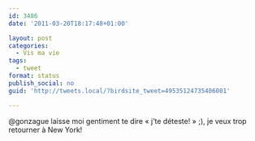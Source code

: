 ```yaml
---
id: 3486
date: '2011-03-20T18:17:48+01:00'

layout: post
categories:
  - Vis ma vie
tags:
  - tweet
format: status
publish_social: no
guid: 'http://tweets.local/?birdsite_tweet=49535124735406081'

---
```


@gonzague laisse moi gentiment te dire « j’te déteste! » ;), je veux trop retourner à New York!